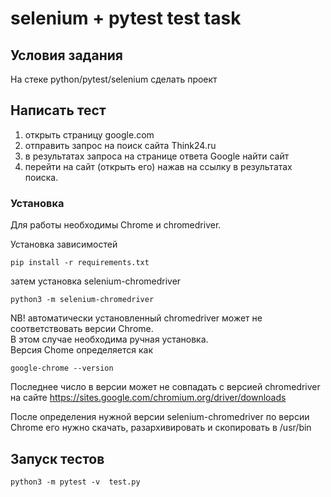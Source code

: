 # selenium + pytest test task
## Условия задания
  На стеке python/pytest/selenium сделать проект
## Написать тест  
 1) открыть страницу google.com
 2) отправить запрос на поиск сайта Think24.ru
 3) в результатах запроса на странице ответа Google найти сайт
 4) перейти на сайт (открыть его) нажав на ссылку в результатах поиска.

### Установка
Для работы необходимы Chrome и chromedriver.  

Установка зависимостей
```
pip install -r requirements.txt 
```
затем установка selenium-chromedriver
```
python3 -m selenium-chromedriver
```
NB! автоматически установленный chromedriver 
    может не соответствовать версии Chrome.  
    В этом случае необходима ручная установка.  
Версия Chome определяется как 
```
google-chrome --version
```
Последнее число в версии может не совпадать с версией chromedriver на сайте
https://sites.google.com/chromium.org/driver/downloads  

После определения нужной версии selenium-chromedriver по версии Chrome его нужно скачать, 
разархивировать и скопировать в /usr/bin


## Запуск тестов

``` 
python3 -m pytest -v  test.py
```
